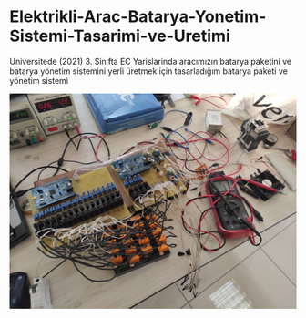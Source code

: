 # Elektrikli-Arac-Batarya-Yonetim-Sistemi-Tasarimi-ve-Uretimi
Universitede (2021) 3. Sinifta EC Yarislarinda aracımızın batarya paketini ve batarya yönetim sistemini yerli üretmek için tasarladığım batarya paketi ve yönetim
sistemi 

![banner resmi](https://github.com/verdanatesman/Elektrikli-Arac-Batarya-Yonetim-Sistemi-Tasarimi-ve-Uretimi/blob/main/Gorsel.jpg)
